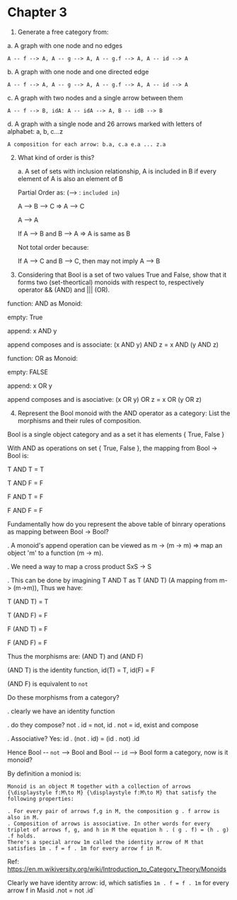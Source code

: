 # Chapter 3

1. Generate a free category from:
 
 a. A graph with one node and no edges
    
    A -- f --> A, A -- g --> A, A -- g.f --> A, A -- id --> A

 b. A graph with one node and one directed edge
    
    A -- f --> A, A -- g --> A, A -- g.f --> A, A -- id --> A

 c. A graph with two nodes and a single arrow between them
    
    A -- f --> B, idA: A -- idA --> A, B -- idB --> B

 d. A graph with a single node and 26 arrows marked with letters of alphabet: a, b, c...z
    
    A composition for each arrow: b.a, c.a e.a ... z.a
   

2. What kind of order is this?
   
   a. A set of sets with inclusion relationship, A is included in B if every element of A is also an element of B
   
   Partial Order as: (--> : `included in`)
   
   A --> B --> C => A --> C
   
   A --> A
   
   If A --> B and B --> A => A is same as B
   
   Not total order because:
   
   If A --> C and B --> C, then may not imply A --> B

3. Considering that Bool is a set of two values True and False, show that it forms two (set-theortical) monoids with respect to, respectively operator && (AND) and ||| (OR).

function: AND as Monoid:

empty: True

append: x AND y

append composes and is associate: (x AND y) AND z = x AND (y AND z)

function: OR as Monoid:

empty: FALSE

append: x OR y

append composes and is asociative: (x OR y) OR z = x OR (y OR z)

4. Represent the Bool monoid with the AND operator as a category: List the morphisms and their rules of composition.

Bool is a single object category and as a set it has elements { True, False }

With AND as operations on set { True, False }, the mapping from Bool -> Bool is:

T AND T = T

T AND F = F

F AND T = F

F AND F = F

Fundamentally how do you represent the above table of binrary operations as mapping between Bool -> Bool?

. A monoid's append operation can be viewed as m -> (m -> m) => map an object 'm' to a function (m -> m).

. We need a way to map a cross product SxS -> S

. This can be done by imagining T AND T as T (AND T) (A mapping from m-> (m->m)), Thus we have:

T (AND T) = T

T (AND F) = F

F (AND T) = F

F (AND F) = F

Thus the morphisms are: (AND T) and (AND F)

(AND T) is the identity function, id(T) = T, id(F) = F

(AND F) is equivalent to `not` 

Do these morphisms from a category?

. clearly we have an identity function

. do they compose? not . id = not, id . not = id, exist and compose

. Associative? Yes: id . (not . id) = (id . not) .id


Hence Bool -- `not` --> Bool and Bool -- `id` --> Bool form a category, now is it monoid?

By definition a moniod is:

```
Monoid is an object M together with a collection of arrows {\displaystyle f:M\to M} {\displaystyle f:M\to M} that satisfy the following properties:

. For every pair of arrows f,g in M, the composition g . f arrow is also in M.
. Composition of arrows is associative. In other words for every triplet of arrows f, g, and h in M the equation h . ( g . f) = (h . g) .f holds.
There's a special arrow 1m called the identity arrow of M that satisfies 1m . f = f . 1m for every arrow f in M.
```

Ref: https://en.m.wikiversity.org/wiki/Introduction_to_Category_Theory/Monoids

Clearly we have identity arrow: id, which satisfies `1m . f = f . 1m` for every arrow f in M` as `id .not = not .id`





 

